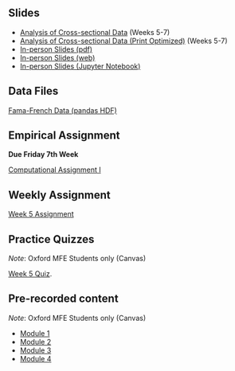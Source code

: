 <!--
.. title: Financial Econometrics I: Week 5
.. slug: michaelmas-term-5
.. date: 2020-01-27 17:51:04 UTC
.. tags: teaching, mfe
.. category: teaching 
.. link: 
.. description: Teaching resources for MFE Financial Econometrics I Week 5
.. type: text
.. jumbotron_color: #002147
.. jumbotron_light: True
.. jumbotron: MFE Financial Econometrics I: Week 5
.. jumbotron_text: Teaching material from Week 5.
-->

## Slides

* [Analysis of Cross-sectional Data](/files/teaching/mfe/slides/cross-section-slides-2020-2021.pdf) (Weeks 5-7)
* [Analysis of Cross-sectional Data (Print Optimized)](/files/teaching/mfe/slides/cross-section-slides-2020-2021-print.pdf) (Weeks 5-7)
* [In-person Slides (pdf)](/files/teaching/mfe/slides/cross-section-2020-21-in-person-slides.pdf)
* [In-person Slides (web)](/files/teaching/mfe/slides/cross-section-slides-2020-2021.html)
* [In-person Slides (Jupyter Notebook)](/files/teaching/mfe/slides/cross-section-slides-2020-2021.ipynb)

## Data Files

[Fama-French Data (pandas HDF)](/files/teaching/mfe/data/fama-french-data.h5)

## Empirical Assignment

**Due Friday 7th Week**

[Computational Assignment I](/files/teaching/mfe/assignments/mfe-fe-computational-cxercise-1-2020-2021.pdf)

## Weekly Assignment

[Week 5 Assignment](/files/teaching/mfe/homework/mt_week_5_assignment.pdf)

## Practice Quizzes

*Note*: Oxford MFE Students only (Canvas)

[Week 5 Quiz](https://canvas.sbs.ox.ac.uk/courses/1731/quizzes/1986). 

## Pre-recorded content

*Note*: Oxford MFE Students only (Canvas)

* [Module 1](https://ox.cloud.panopto.eu/Panopto/Pages/Viewer.aspx?id=438e29ca-6e14-4a74-920e-ac6d017f58ee)
* [Module 2](https://ox.cloud.panopto.eu/Panopto/Pages/Viewer.aspx?id=e6c54f2f-d9eb-471a-ad34-ac6d017f6229)
* [Module 3](https://ox.cloud.panopto.eu/Panopto/Pages/Viewer.aspx?id=a778da91-67b0-49fd-a3e6-ac6d017f6823)
* [Module 4](https://ox.cloud.panopto.eu/Panopto/Pages/Viewer.aspx?id=e3da4488-6a4e-4bda-a067-ac6d017f6f4a)

<!--
* [Module 5](https://ox.cloud.panopto.eu/Panopto/Pages/Viewer.aspx?id=3b0729a1-c6c2-4d70-a853-ac6e00035685)
* [Module 6](https://ox.cloud.panopto.eu/Panopto/Pages/Viewer.aspx?id=7248d227-e8a2-4d27-925e-ac6e002695a0)
* [Module 7](https://ox.cloud.panopto.eu/Panopto/Pages/Viewer.aspx?id=75214473-e224-47f7-bcaa-ac6e01139284)
* [Module 8](https://ox.cloud.panopto.eu/Panopto/Pages/Viewer.aspx?id=135fd2f2-72e2-4139-b522-ac6e018a94b2)
* [Module 9](https://ox.cloud.panopto.eu/Panopto/Pages/Viewer.aspx?id=ea075486-23aa-4a7a-b80c-ac6f00128697)
* [Module 10](https://ox.cloud.panopto.eu/Panopto/Pages/Viewer.aspx?id=1143f9ac-0778-47c0-a054-ac6f0182fa29)
* [Module 11](https://ox.cloud.panopto.eu/Panopto/Pages/Viewer.aspx?id=43738ae8-8a9e-4738-a026-ac6f018304ff)
* [Module 12](https://ox.cloud.panopto.eu/Panopto/Pages/Viewer.aspx?id=29a24da7-4579-4d15-a2f8-ac70012034e3)
-->